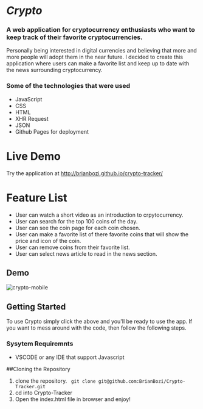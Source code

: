 # _Crypto_
### A web application for cryptocurrency enthusiasts who want to keep track of their favorite cryptocurrencies.

Personally being interested in digital currencies and believing that more and more people will adopt them in the near future. I decided to create this application where users can make a favorite list and keep up to date with the news surrounding cryptocurrency.

### Some of the technologies that were used
- JavaScript
- CSS
- HTML
- XHR Request
- JSON
- Github Pages for deployment


# Live Demo
Try the application at <http://brianbozi.github.io/crypto-tracker/>

# Feature List
- User can watch a short video as an introduction to crpytocurrency.
- User can search for the top 100 coins of the day.
- User can see the coin page for each coin chosen.
- User can make a favorite list of there favorite coins that will show the price and icon of the coin.
- User can remove coins from their favorite list.
- User can select news article to read in the news section.

## Demo
![crypto-mobile](https://user-images.githubusercontent.com/70422100/128580002-3f6c4fc2-1234-4d85-9f9d-d144f616137e.gif)

## Getting Started
To use Crypto simply  click the above and you'll be ready to use the app.
If you want to mess around with the code, then follow the following steps.
### Sysytem Requiremnts 
- VSCODE or any IDE that support Javascript

##Cloning the Repository
1. clone the repository. 
    ``` git clone git@github.com:BrianBozi/Crypto-Tracker.git```
2. cd into Crypto-Tracker
3. Open the index.html file in browser and enjoy! 
